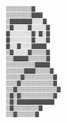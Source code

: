 ▒▒▒▒▒▒▒▓                         
▒▒▒▒▒▒▒▓▓▓                             
▒▓▓▓▓▓▓░░░▓                                   
▒▓░░░░▓░░░░▓                                 
▓░░░░░░▓░▓░▓                     
▓░░░░░░▓░░░▓                     
▓░░▓░░░▓▓▓▓                     
▒▓░░░░▓▒▒▒▒▓                     
▒▒▓▓▓▓▒▒▒▒▒▓                     
▒▒▒▒▒▒▒▒▓▓▓▓                     
▒▒▒▒▒▓▓▓▒▒▒▒▓                                          
▒▒▒▒▓▒▒▒▒▒▒▒▒▓                                          
▒▒▒▓▒▒▒▒▒▒▒▒▒▓                     
▒▒▓▒▒▒▒▒▒▒▒▒▒▒▓                     
▒▓▒▓▒▒▒▒▒▒▒▒▒▓                     
▒▓▒▓▓▓▓▓▓▓▓▓▓                     
▒▓▒▒▒▒▒▒▒▓                     
▒▒▓▒▒▒▒▒▓                     
